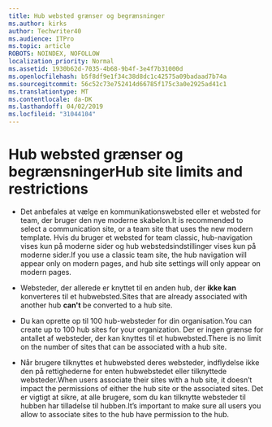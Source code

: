 ```yaml
---
title: Hub websted grænser og begrænsninger
ms.author: kirks
author: Techwriter40
ms.audience: ITPro
ms.topic: article
ROBOTS: NOINDEX, NOFOLLOW
localization_priority: Normal
ms.assetid: 1930b62d-7035-4b68-9b4f-3e4f7b31000d
ms.openlocfilehash: b5f8df9e1f34c38d8dc1c42575a09badaad7b74a
ms.sourcegitcommit: 56c52c73e752414d66785f175c3a0e2925ad41c1
ms.translationtype: MT
ms.contentlocale: da-DK
ms.lasthandoff: 04/02/2019
ms.locfileid: "31044104"
---
```

# <a name="hub-site-limits-and-restrictions"></a><span data-ttu-id="8f8c5-102">Hub websted grænser og begrænsninger</span><span class="sxs-lookup"><span data-stu-id="8f8c5-102">Hub site limits and restrictions</span></span>


- <span data-ttu-id="8f8c5-103">Det anbefales at vælge en kommunikationswebsted eller et websted for team, der bruger den nye moderne skabelon.</span><span class="sxs-lookup"><span data-stu-id="8f8c5-103">It is recommended to select a communication site, or a team site that uses the new modern template.</span></span> <span data-ttu-id="8f8c5-104">Hvis du bruger et websted for team classic, hub-navigation vises kun på moderne sider og hub webstedsindstillinger vises kun på moderne sider.</span><span class="sxs-lookup"><span data-stu-id="8f8c5-104">If you use a classic team site, the hub navigation will appear only on modern pages, and hub site settings will only appear on modern pages.</span></span>


- <span data-ttu-id="8f8c5-105">Websteder, der allerede er knyttet til en anden hub, der **ikke kan** konverteres til et hubwebsted.</span><span class="sxs-lookup"><span data-stu-id="8f8c5-105">Sites that are already associated with another hub **can't** be converted to a hub site.</span></span>


- <span data-ttu-id="8f8c5-106">Du kan oprette op til 100 hub-websteder for din organisation.</span><span class="sxs-lookup"><span data-stu-id="8f8c5-106">You can create up to 100 hub sites for your organization.</span></span> <span data-ttu-id="8f8c5-107">Der er ingen grænse for antallet af websteder, der kan knyttes til et hubwebsted.</span><span class="sxs-lookup"><span data-stu-id="8f8c5-107">There is no limit on the number of sites that can be associated with a hub site.</span></span>


- <span data-ttu-id="8f8c5-108">Når brugere tilknyttes et hubwebsted deres websteder, indflydelse ikke den på rettighederne for enten hubwebstedet eller tilknyttede websteder.</span><span class="sxs-lookup"><span data-stu-id="8f8c5-108">When users associate their sites with a hub site, it doesn’t impact the permissions of either the hub site or the associated sites.</span></span> <span data-ttu-id="8f8c5-109">Det er vigtigt at sikre, at alle brugere, som du kan tilknytte websteder til hubben har tilladelse til hubben.</span><span class="sxs-lookup"><span data-stu-id="8f8c5-109">It’s important to make sure all users you allow to associate sites to the hub have permission to the hub.</span></span>


